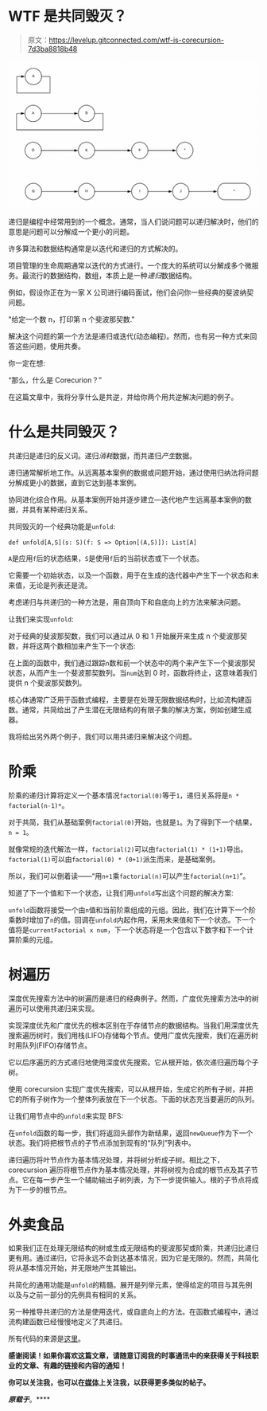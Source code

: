 # WTF 是共同毁灭？

> 原文：<https://levelup.gitconnected.com/wtf-is-corecursion-7d3ba8818b48>

![](img/0af97720c51e0e66406d1637f9d308e3.png)

递归是编程中经常用到的一个概念。通常，当人们说问题可以递归解决时，他们的意思是问题可以分解成一个更小的问题。

许多算法和数据结构通常是以迭代和递归的方式解决的。

项目管理的生命周期通常以迭代的方式进行。一个庞大的系统可以分解成多个微服务。最流行的数据结构，数组，本质上是一种*递归*数据结构。

例如，假设你正在为一家 X 公司进行编码面试，他们会问你一些经典的斐波纳契问题。

"给定一个数 n，打印第 n 个斐波那契数."

解决这个问题的第一个方法是递归或迭代(动态编程)。然而，也有另一种方式来回答这些问题，使用共奏。

你一定在想:

“那么，什么是 Corecurion？”

在这篇文章中，我将分享什么是共逆，并给你两个用共逆解决问题的例子。

# 什么是共同毁灭？

共递归是递归的反义词。递归*消耗*数据，而共递归*产生*数据。

递归通常解析地工作。从远离基本案例的数据或问题开始，通过使用归纳法将问题分解成更小的数据，直到它达到基本案例。

协同进化综合作用。从基本案例开始并逐步建立—迭代地产生远离基本案例的数据，并具有某种递归关系。

共同毁灭的一个经典功能是`unfold`:

```
def unfold[A,S](s: S)(f: S => Option[(A,S)]): List[A]
```

`A`是应用`f`后的状态结果，`S`是使用`f`后的当前状态或下一个状态。

它需要一个初始状态，以及一个函数，用于在生成的迭代器中产生下一个状态和未来值，无论是列表还是流。

考虑递归与共递归的一种方法是，用自顶向下和自底向上的方法来解决问题。

让我们来实现`unfold`:

对于经典的斐波那契数，我们可以通过从 0 和 1 开始展开来生成 n 个斐波那契数，并将这两个数相加来产生下一个状态:

在上面的函数中，我们通过跟踪`n`数和前一个状态中的两个来产生下一个斐波那契状态，从而产生一个斐波那契数列。当`num`达到 0 时，函数将终止，这意味着我们提供 n 个斐波那契数列。

核心体通常广泛用于函数式编程，主要是在处理无限数据结构时，比如流构建函数。通常，共简给出了产生潜在无限结构的有限子集的解决方案，例如创建生成器。

我将给出另外两个例子，我们可以用共递归来解决这个问题。

# 阶乘

阶乘的递归计算将定义一个基本情况`factorial(0)`等于`1`，递归关系将是`n * factorial(n-1)*`。

对于共简，我们从基础案例`factorial(0)`开始，也就是`1`。为了得到下一个结果，`n = 1`。

就像常规的迭代解法一样，`factorial(2)`可以由`factorial(1) * (1+1)`导出。`factorial(1)`可以由`factorial(0) * (0+1)`派生而来，是基础案例。

所以，我们可以倒着读——“用`n+1`乘`factorial(n)`可以产生`factorial(n+1)`”。

知道了下一个值和下一个状态，让我们用`unfold`写出这个问题的解决方案:

`unfold`函数将接受一个由`n`值和当前阶乘组成的元组。因此，我们在计算下一个阶乘数时增加了`n`的值。回调在`unfold`内起作用，采用未来值和下一个状态。下一个值将是`currentFactorial x num`，下一个状态将是一个包含以下数字和下一个计算阶乘的元组。

# 树遍历

深度优先搜索方法中的树遍历是递归的经典例子。然而，广度优先搜索方法中的树遍历可以使用共递归来实现。

实现深度优先和广度优先的根本区别在于存储节点的数据结构。当我们用深度优先搜索遍历树时，我们用栈(LIFO)存储每个节点。使用广度优先搜索，我们在遍历树时用队列(FIFO)存储节点。

它以后序遍历的方式递归地使用深度优先搜索。它从根开始，依次递归遍历每个子树。

使用 corecursion 实现广度优先搜索，可以从根开始，生成它的所有子树，并把它的所有子树作为一个整体列表放在下一个状态。下面的状态充当要遍历的队列。

让我们用节点中的`unfold`来实现 BFS:

在`unfold`函数的每一步，我们将返回头部作为新结果，返回`newQueue`作为下一个状态。我们将把根节点的子节点添加到现有的“队列”列表中。

递归遍历将叶节点作为基本情况处理，并将树分析成子树。相比之下，corecursion 遍历将根节点作为基本情况处理，并将树视为合成的根节点及其子节点。它在每一步产生一个辅助输出子树列表，为下一步提供输入。根的子节点将成为下一步的根节点。

# 外卖食品

如果我们正在处理无限结构的树或生成无限结构的斐波那契或阶乘，共递归比递归更有用。通过递归，它将永远不会到达基本情况，因为它是无限的。然而，共简化将从基本情况开始，并无限地产生其输出。

共简化的通用功能是`unfold`的精髓。展开是列举元素，使得给定的项目与其先例以及与之前一部分的先例具有相同的关系。

另一种推导共递归的方法是使用迭代，或自底向上的方法。在函数式编程中，通过流构建函数已经慢慢地定义了共递归。

所有代码的来源是[这里](https://github.com/edwardGunawan/Blog-Tutorial/blob/master/ScalaTutorial/corecursion/src/main/scala/main.scala)。

**感谢阅读！如果你喜欢这篇文章，请随意订阅我的时事通讯中的**[](https://edward-huang.com/subscribe/)****来获得关于科技职业的文章、有趣的链接和内容的通知！****

**你可以关注我，也可以在[媒体](https://medium.com/@edwardgunawan880)上关注我，以获得更多类似的帖子。**

***原载于*[](https://edward-huang.com/functional-programming/algorithm/programming/scala/2020/08/02/wtf-is-corecursion/)**。****